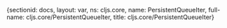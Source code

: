 {sectionid: docs, layout: var, ns: cljs.core, name: PersistentQueueIter, full-name: cljs.core/PersistentQueueIter,
  title: cljs.core/PersistentQueueIter}
